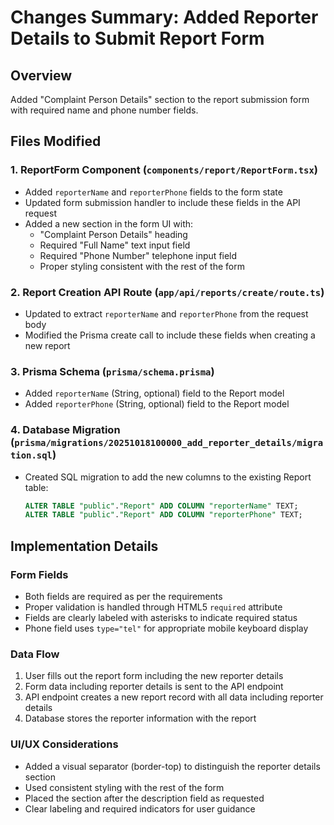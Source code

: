 # Changes Summary: Added Reporter Details to Submit Report Form

## Overview
Added "Complaint Person Details" section to the report submission form with required name and phone number fields.

## Files Modified

### 1. ReportForm Component (`components/report/ReportForm.tsx`)
- Added `reporterName` and `reporterPhone` fields to the form state
- Updated form submission handler to include these fields in the API request
- Added a new section in the form UI with:
  - "Complaint Person Details" heading
  - Required "Full Name" text input field
  - Required "Phone Number" telephone input field
  - Proper styling consistent with the rest of the form

### 2. Report Creation API Route (`app/api/reports/create/route.ts`)
- Updated to extract `reporterName` and `reporterPhone` from the request body
- Modified the Prisma create call to include these fields when creating a new report

### 3. Prisma Schema (`prisma/schema.prisma`)
- Added `reporterName` (String, optional) field to the Report model
- Added `reporterPhone` (String, optional) field to the Report model

### 4. Database Migration (`prisma/migrations/20251018100000_add_reporter_details/migration.sql`)
- Created SQL migration to add the new columns to the existing Report table:
  ```sql
  ALTER TABLE "public"."Report" ADD COLUMN "reporterName" TEXT;
  ALTER TABLE "public"."Report" ADD COLUMN "reporterPhone" TEXT;
  ```

## Implementation Details

### Form Fields
- Both fields are required as per the requirements
- Proper validation is handled through HTML5 `required` attribute
- Fields are clearly labeled with asterisks to indicate required status
- Phone field uses `type="tel"` for appropriate mobile keyboard display

### Data Flow
1. User fills out the report form including the new reporter details
2. Form data including reporter details is sent to the API endpoint
3. API endpoint creates a new report record with all data including reporter details
4. Database stores the reporter information with the report

### UI/UX Considerations
- Added a visual separator (border-top) to distinguish the reporter details section
- Used consistent styling with the rest of the form
- Placed the section after the description field as requested
- Clear labeling and required indicators for user guidance